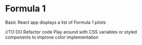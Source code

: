 # Formula 1

Basic React app displays a list of Formula 1 pilots

//TO DO
Refactor code
Play around with CSS variables or styled components to improve color implementation
